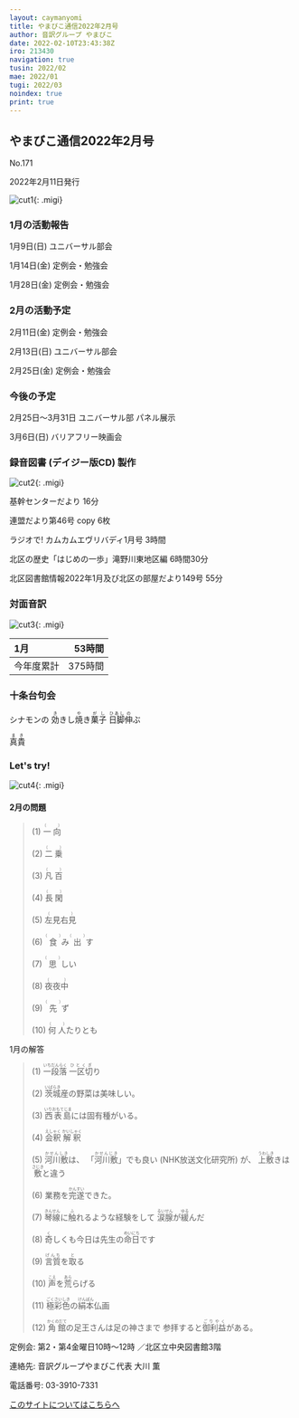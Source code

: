 ```yaml
---
layout: caymanyomi
title: やまびこ通信2022年2月号
author: 音訳グループ やまびこ
date: 2022-02-10T23:43:38Z
iro: 213430
navigation: true
tusin: 2022/02
mae: 2022/01
tugi: 2022/03
noindex: true
print: true
---
```



## <span data-dur="3.999" data-begin="2.750" id="xmri_0001" markdown="1">やまびこ通信2022年2月号</span>

<span data-dur="2.584" data-begin="6.749" id="xmri_0002" markdown="1">No.171</span>

<span data-dur="5.748" data-begin="9.333" id="xmri_0003" markdown="1">2022年2月11日発行</span>

![cut1](media/02/cut1.png){: .migi}


### <span data-dur="3.372" data-begin="21.378" id="xmri_0007" markdown="1">1月の活動報告</span>

<span data-dur="4.293" data-begin="24.750" id="xmri_0008" markdown="1">1月9日(日) ユニバーサル部会</span>

<span data-dur="4.853" data-begin="29.043" id="xmri_0009" markdown="1">1月14日(金) 定例会・勉強会</span>

<span data-dur="6.535" data-begin="33.896" id="xmri_000A" markdown="1">1月28日(金) 定例会・勉強会</span>


### <span data-dur="3.156" data-begin="40.431" id="xmri_000B" markdown="1">2月の活動予定</span>

<span data-dur="4.902" data-begin="43.587" id="xmri_000C" markdown="1">2月11日(金) 定例会・勉強会</span>

<span data-dur="4.45" data-begin="48.489" id="xmri_000D" markdown="1">2月13日(日) ユニバーサル部会</span>

<span data-dur="6.307" data-begin="52.939" id="xmri_000E" markdown="1">2月25日(金) 定例会・勉強会</span>


### <span data-dur="2.63" data-begin="59.246" id="xmri_000F" markdown="1">今後の予定</span>

<span data-dur="6.254" data-begin="61.876" id="xmri_0010" markdown="1">2月25日～3月31日 ユニバーサル部 パネル展示</span>

<span data-dur="4.703" data-begin="68.130" id="xmri_0011" markdown="1">3月6日(日) バリアフリー映画会</span>


### <span data-dur="4.728" data-begin="72.833" id="xmri_0012" markdown="1">録音図書 (デイジー版CD) 製作</span>

![cut2](media/02/cut2.png){: .migi}



<span data-dur="1.738" data-begin="81.596" id="xmri_0015" markdown="1">基幹センターだより</span>
<span data-dur="1.727" data-begin="83.334" id="xmri_0016" markdown="1">16分</span>

<span data-dur="2.755" data-begin="85.061" id="xmri_0017" markdown="1">連盟だより第46号</span>
<span data-dur="1.898" data-begin="87.816" id="xmri_0018" markdown="1">copy 6枚</span>

<span data-dur="3.325" data-begin="89.714" id="xmri_0019" markdown="1">ラジオで! カムカムエヴリバディ1月号</span>
<span data-dur="1.701" data-begin="93.039" id="xmri_001A" markdown="1">3時間</span>

<span data-dur="4.354" data-begin="94.740" id="xmri_001B" markdown="1">北区の歴史「はじめの一歩」滝野川東地区編</span>
<span data-dur="2.385" data-begin="99.094" id="xmri_001C" markdown="1">6時間30分</span>

<span data-dur="6.498" data-begin="101.479" id="xmri_001D" markdown="1">北区図書館情報2022年1月及び北区の部屋だより149号</span>
<span data-dur="3.596" data-begin="107.977" id="xmri_001E" markdown="1">55分</span>


### <span data-dur="2.666" data-begin="111.573" id="xmri_001F" markdown="1">対面音訳</span>

![cut3](media/02/cut3.png){: .migi}

<span data-dur="1.12" data-begin="115.389" id="xmri_0021" markdown="1">1月</span>|<span data-dur="2.442" data-begin="116.509" id="xmri_0022" markdown="1">53時間</span>
|:---|---:|
<span data-dur="1.59" data-begin="118.951" id="xmri_0023" markdown="1">今年度累計</span>|<span data-dur="4.336" data-begin="120.541" id="xmri_0024" markdown="1">375時間</span>


### <span data-dur="2.068" data-begin="124.877" id="xmri_0025" markdown="1">十条台句会</span>

<span data-dur="8.462" data-begin="126.945" id="xmri_0026" markdown="1">シナモンの <ruby>効<rp>(</rp><rt>き</rt><rp>)</rp></ruby>きし<ruby>焼<rp>(</rp><rt>や</rt><rp>)</rp></ruby>き<ruby>菓子<rp>(</rp><rt>がし</rt><rp>)</rp>
 </ruby><ruby>日脚<rp>(</rp><rt>ひあし</rt><rp>)</rp></ruby><ruby>伸<rp>(</rp><rt>の</rt><rp>)</rp></ruby>ぶ</span>


<span data-dur="3.117" data-begin="135.407" id="xmri_0027" markdown="1" class="haigo"><ruby>真貴<rp>(</rp><rt>まき</rt><rp>)</rp></ruby></span>


### <span data-dur="2.449" data-begin="139.024" id="xmri_0029" markdown="1">Let's try!</span>

![cut4](media/02/cut4.png){: .migi}


#### <span data-dur="2.694" data-begin="142.623" id="xmri_002B" markdown="1">2月の問題</span>

<blockquote markdown="1">
(1) <ruby>一向<rp>(</rp><rt>（　　　）</rt><rp>)</rp></ruby>

(2) <ruby>二乗<rp>(</rp><rt>（　　　）</rt><rp>)</rp></ruby>

(3) <ruby>凡百<rp>(</rp><rt>（　　　）</rt><rp>)</rp></ruby>

(4) <ruby>長閑<rp>(</rp><rt>（　　　）</rt><rp>)</rp></ruby>

(5) <ruby>左見右見<rp>(</rp><rt>（　　　）</rt><rp>)</rp></ruby>

(6) <ruby>食<rp>(</rp><rt>（　　　）</rt><rp>)</rp></ruby>み<ruby>出<rp>(</rp><rt>（　　　）</rt><rp>)</rp></ruby>す

(7) <ruby>思<rp>(</rp><rt>（　　　）</rt><rp>)</rp></ruby>しい

(8) <ruby>夜夜中<rp>(</rp><rt>（　　　）</rt><rp>)</rp></ruby>

(9) <ruby>先<rp>(</rp><rt>（　　　）</rt><rp>)</rp></ruby>ず

(10) <ruby>何人<rp>(</rp><rt>（　　　）</rt><rp>)</rp></ruby>たりとも
</blockquote>


<span data-dur="2.197" data-begin="149.142" id="xmri_002D" markdown="1">1月の解答</span>

<blockquote markdown="1">

<span data-dur="2.126" data-begin="151.339" id="xmri_002E" markdown="1">(1) <ruby>一段落<rp>(</rp><rt>いちだんらく</rt><rp>)</rp></ruby></span>
<span data-dur="1.641" data-begin="153.465" id="xmri_002F" markdown="1"><ruby>一区切<rp>(</rp><rt>ひとくぎ</rt><rp>)</rp></ruby>り</span>

<span data-dur="4.48" data-begin="155.106" id="xmri_0030" markdown="1">(2) <ruby>茨城<rp>(</rp><rt>いばらき</rt><rp>)</rp></ruby>産の野菜は美味しい。</span>

<span data-dur="4.919" data-begin="159.586" id="xmri_0031" markdown="1">(3) <ruby>西表島<rp>(</rp><rt>いりおもてじま</rt><rp>)</rp></ruby>には固有種がいる。</span>

<span data-dur="1.729" data-begin="164.505" id="xmri_0032" markdown="1">(4) <ruby>会釈<rp>(</rp><rt>えしゃく</rt><rp>)</rp></ruby></span>
<span data-dur="1.588" data-begin="166.234" id="xmri_0033" markdown="1"><ruby>解釈<rp>(</rp><rt>かいしゃく</rt><rp>)</rp></ruby></span>

<span data-dur="1.993" data-begin="167.822" id="xmri_0034" markdown="1">(5) <ruby>河川敷<rp>(</rp><rt>かせんしき</rt><rp>)</rp></ruby>は、</span>
<span data-dur="1.628" data-begin="169.815" id="xmri_0035" markdown="1">「<ruby>河川敷<rp>(</rp><rt>かせんじき</rt><rp>)</rp></ruby>」でも良い </span>
<span data-dur="3.142" data-begin="171.443" id="xmri_0036" markdown="1">(NHK放送文化研究所) が、</span>
<span data-dur="2.766" data-begin="174.585" id="xmri_0037" markdown="1"><ruby>上敷<rp>(</rp><rt>うわしき</rt><rp>)</rp></ruby>きは <ruby>敷<rp>(</rp><rt>さじき</rt><rp>)</rp></ruby>と違う</span>

<span data-dur="4.054" data-begin="177.351" id="xmri_0038" markdown="1">(6) 業務を<ruby>完遂<rp>(</rp><rt>かんすい</rt><rp>)</rp></ruby>できた。</span>

<span data-dur="3.703" data-begin="181.405" id="xmri_0039" markdown="1">(7) <ruby>琴線<rp>(</rp><rt>きんせん</rt><rp>)</rp></ruby>に<ruby>触<rp>(</rp><rt>ふ</rt><rp>)</rp></ruby>れるような経験をして</span>
<span data-dur="2.091" data-begin="185.108" id="xmri_003A" markdown="1"><ruby>涙腺<rp>(</rp><rt>るいせん</rt><rp>)</rp></ruby>が<ruby>緩<rp>(</rp><rt>ゆる</rt><rp>)</rp></ruby>んだ</span>

<span data-dur="4.754" data-begin="187.199" id="xmri_003B" markdown="1">(8) <ruby>奇<rp>(</rp><rt>く</rt><rp>)</rp></ruby>しくも今日は先生の<ruby>命日<rp>(</rp><rt>めいにち</rt><rp>)</rp></ruby>です</span>

<span data-dur="2.618" data-begin="191.953" id="xmri_003C" markdown="1">(9) <ruby>言質<rp>(</rp><rt>げんち</rt><rp>)</rp></ruby>を<ruby>取<rp>(</rp><rt>と</rt><rp>)</rp></ruby>る</span>

<span data-dur="2.712" data-begin="194.571" id="xmri_003D" markdown="1">(10) <ruby>声<rp>(</rp><rt>こえ</rt><rp>)</rp></ruby>を<ruby>荒<rp>(</rp><rt>あら</rt><rp>)</rp></ruby>らげる</span>

<span data-dur="3.854" data-begin="197.283" id="xmri_003E" markdown="1">(11) <ruby>極彩色<rp>(</rp><rt>ごくさいしき</rt><rp>)</rp></ruby>の<ruby>絹本<rp>(</rp><rt>けんぽん</rt><rp>)</rp></ruby>仏画</span>

<span data-dur="4.465" data-begin="201.137" id="xmri_003F" markdown="1">(12) <ruby>角館<rp>(</rp><rt>かくのだて</rt><rp>)</rp></ruby>の足王さんは足の神さまで</span>
<span data-dur="3.528" data-begin="205.602" id="xmri_0040" markdown="1">参拝すると<ruby>御利益<rp>(</rp><rt>ごりやく</rt><rp>)</rp></ruby>がある。</span>
</blockquote>

<span data-dur="1.205" data-begin="209.130" id="xmri_0041" markdown="1">定例会: </span>
<span data-dur="3.237" data-begin="210.335" id="xmri_0042" markdown="1">第2・第4金曜日10時～12時</span>
<span data-dur="3.047" data-begin="213.572" id="xmri_0043" markdown="1">／北区立中央図書館3階</span>  

<span data-dur="1.319" data-begin="216.619" id="xmri_0044" markdown="1">連絡先: </span>
<span data-dur="3.965" data-begin="217.938" id="xmri_0045" markdown="1">音訳グループやまびこ代表 大川 薫</span>  

<span data-dur="1.409" data-begin="221.903" id="xmri_0046" markdown="1">電話番号: </span>
<span data-dur="4.305" data-begin="223.312" id="xmri_0047" markdown="1">03-3910-7331</span>  

<a data-dur="5.93" data-begin="227.617" id="xmri_0048" markdown="1" href="mailto:ymbk2016ml@gmail.com?Subject=やまびこウェブサイトについて">このサイトについてはこちらへ</a>


